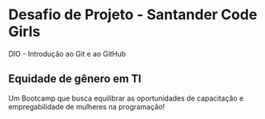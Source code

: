# Desafio de Projeto - Santander Code Girls
DIO - Introdução ao Git e ao GitHub

## Equidade de gênero em TI
Um Bootcamp que busca equilibrar as oportunidades de capacitação e empregabilidade de mulheres na programação!
